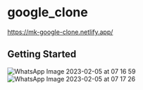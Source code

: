# google_clone
https://mk-google-clone.netlify.app/

## Getting Started
![WhatsApp Image 2023-02-05 at 07 16 59](https://user-images.githubusercontent.com/100966658/216827970-afe7b4c5-f1f5-49ce-908f-2ef989496e48.jpg)
![WhatsApp Image 2023-02-05 at 07 17 26](https://user-images.githubusercontent.com/100966658/216827993-b86132c6-6cfe-467c-ad7c-709bf8af4856.jpg)


